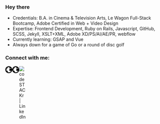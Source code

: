 ### Hey there

- Credentials: B.A. in Cinema & Television Arts, Le Wagon Full-Stack Bootcamp, Adobe Certified in Web + Video Design
- Expertise: Frontend Development, Ruby on Rails, Javascript, GitHub, SCSS, Jekyll, XSLT+XML, Adobe XD/PS/AI/AE/PR, webflow
- Currently learning: GSAP and Vue
- Always down for a game of Go or a round of disc golf

<!-- [![Top Langs](https://github-readme-stats.vercel.app/api/top-langs?username=mcspach&theme=tokyonight)](https://github.com/anuraghazra/github-readme-stats)
![My GitHub Stats](https://github-readme-stats.vercel.app/api?username=mcspach&theme=tokyonight&hide=stars&show_icons=true) -->


### Connect with me:
[<img align="left" alt="codeSTACKr.com" width="22px" src="https://raw.githubusercontent.com/iconic/open-iconic/master/svg/globe.svg" />][website]
[<img align="left" alt="codeSTACKr.com" width="22px" src="https://raw.githubusercontent.com/iconic/open-iconic/master/svg/globe.svg" />][agency]
[<img align="left" alt="codeSTACKr | LinkedIn" width="22px" src="https://cdn.jsdelivr.net/npm/simple-icons@v3/icons/linkedin.svg" />][linkedin]
<br />
<!-- This section you create this variables that are used above -->

[website]: https://www.matthewspach.com/
[agency]: https://www.ursamajorglobaltech.com/
[linkedin]: https://www.linkedin.com/in/matthewspach/
